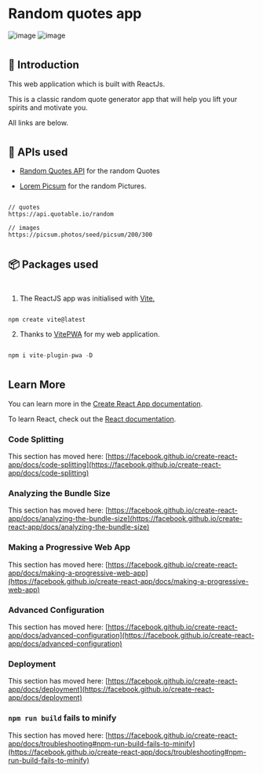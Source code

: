 # Random quotes app
![image](https://github.com/makskhv21/Random-quotes/assets/113525627/123244c1-e112-4437-9dab-0c8262ce3d68)
![image](https://github.com/makskhv21/Random-quotes/assets/113525627/d4eda84c-8b58-4900-bc8f-01e150a412ab)

#

## :hugs: Introduction

This web application which is built with ReactJs.

This is a classic random quote generator app that will help you lift your spirits and motivate you.

All links are below.

#


## :cowboy_hat_face: APIs used


- [Random Quotes API](https://github.com/lukePeavey/quotable) for the random Quotes

- [Lorem Picsum](https://picsum.photos/) for the random Pictures.

```

// quotes
https://api.quotable.io/random

// images
https://picsum.photos/seed/picsum/200/300

```

#

## :package: Packages used


#

1. The ReactJS app was initialised with [Vite.](https://vitejs.dev/)

```javascript

npm create vite@latest

```
2.  Thanks to [VitePWA](https://github.com/vite-pwa/vite-plugin-pwa) for my web application.

```javascript

npm i vite-plugin-pwa -D

```

#

## Learn More

You can learn more in the [Create React App documentation](https://facebook.github.io/create-react-app/docs/getting-started).

To learn React, check out the [React documentation](https://reactjs.org/).

### Code Splitting

This section has moved here: [https://facebook.github.io/create-react-app/docs/code-splitting](https://facebook.github.io/create-react-app/docs/code-splitting)

### Analyzing the Bundle Size

This section has moved here: [https://facebook.github.io/create-react-app/docs/analyzing-the-bundle-size](https://facebook.github.io/create-react-app/docs/analyzing-the-bundle-size)

### Making a Progressive Web App

This section has moved here: [https://facebook.github.io/create-react-app/docs/making-a-progressive-web-app](https://facebook.github.io/create-react-app/docs/making-a-progressive-web-app)

### Advanced Configuration

This section has moved here: [https://facebook.github.io/create-react-app/docs/advanced-configuration](https://facebook.github.io/create-react-app/docs/advanced-configuration)

### Deployment

This section has moved here: [https://facebook.github.io/create-react-app/docs/deployment](https://facebook.github.io/create-react-app/docs/deployment)

### `npm run build` fails to minify

This section has moved here: [https://facebook.github.io/create-react-app/docs/troubleshooting#npm-run-build-fails-to-minify](https://facebook.github.io/create-react-app/docs/troubleshooting#npm-run-build-fails-to-minify)
